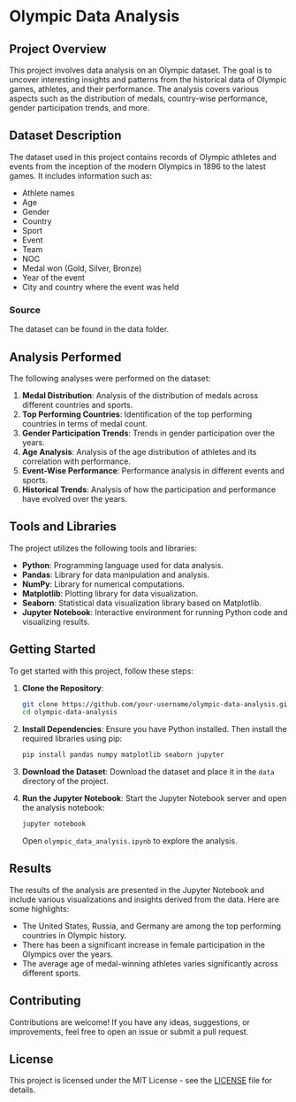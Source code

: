 # Olympic Data Analysis

## Project Overview

This project involves data analysis on an Olympic dataset. The goal is to uncover interesting insights and patterns from the historical data of Olympic games, athletes, and their performance. The analysis covers various aspects such as the distribution of medals, country-wise performance, gender participation trends, and more.

## Dataset Description

The dataset used in this project contains records of Olympic athletes and events from the inception of the modern Olympics in 1896 to the latest games. It includes information such as:

- Athlete names
- Age
- Gender
- Country
- Sport
- Event
- Team
- NOC
- Medal won (Gold, Silver, Bronze)
- Year of the event
- City and country where the event was held

### Source

The dataset can be found in the data folder.

## Analysis Performed

The following analyses were performed on the dataset:

1. **Medal Distribution**: Analysis of the distribution of medals across different countries and sports.
2. **Top Performing Countries**: Identification of the top performing countries in terms of medal count.
3. **Gender Participation Trends**: Trends in gender participation over the years.
4. **Age Analysis**: Analysis of the age distribution of athletes and its correlation with performance.
5. **Event-Wise Performance**: Performance analysis in different events and sports.
6. **Historical Trends**: Analysis of how the participation and performance have evolved over the years.

## Tools and Libraries

The project utilizes the following tools and libraries:

- **Python**: Programming language used for data analysis.
- **Pandas**: Library for data manipulation and analysis.
- **NumPy**: Library for numerical computations.
- **Matplotlib**: Plotting library for data visualization.
- **Seaborn**: Statistical data visualization library based on Matplotlib.
- **Jupyter Notebook**: Interactive environment for running Python code and visualizing results.

## Getting Started

To get started with this project, follow these steps:

1. **Clone the Repository**:
    ```sh
    git clone https://github.com/your-username/olympic-data-analysis.git
    cd olympic-data-analysis
    ```

2. **Install Dependencies**:
    Ensure you have Python installed. Then install the required libraries using pip:
    ```sh
    pip install pandas numpy matplotlib seaborn jupyter
    ```

3. **Download the Dataset**:
    Download the dataset and place it in the `data` directory of the project.

4. **Run the Jupyter Notebook**:
    Start the Jupyter Notebook server and open the analysis notebook:
    ```sh
    jupyter notebook
    ```
    Open `olympic_data_analysis.ipynb` to explore the analysis.

## Results

The results of the analysis are presented in the Jupyter Notebook and include various visualizations and insights derived from the data. Here are some highlights:

- The United States, Russia, and Germany are among the top performing countries in Olympic history.
- There has been a significant increase in female participation in the Olympics over the years.
- The average age of medal-winning athletes varies significantly across different sports.

## Contributing

Contributions are welcome! If you have any ideas, suggestions, or improvements, feel free to open an issue or submit a pull request.

## License

This project is licensed under the MIT License - see the [LICENSE](LICENSE) file for details.

